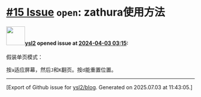 # [\#15 Issue](https://github.com/ysl2/blog/issues/15) `open`: zathura使用方法

#### <img src="https://avatars.githubusercontent.com/u/39717545?u=3a56d7b47e1688f70c83e440ba0835f8d24c43e3&v=4" width="50">[ysl2](https://github.com/ysl2) opened issue at [2024-04-03 03:15](https://github.com/ysl2/blog/issues/15):

假装单页模式：

按`a`适应屏幕，然后`J`和`K`翻页。按`d`能重置位置。




-------------------------------------------------------------------------------



[Export of Github issue for [ysl2/blog](https://github.com/ysl2/blog). Generated on 2025.07.03 at 11:43:05.]
